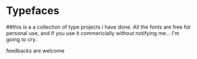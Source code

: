 # Typefaces
##this is a a collection of type projects i have done. All the fonts are free for personal use, and if you use it commericially without notifying me... I'm going to cry. 

feedbacks are welcome

